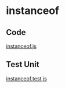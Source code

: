 # instanceof

## Code
[instanceof.js](./index.js)
## Test Unit
[instanceof.test.js](./index.test.js)